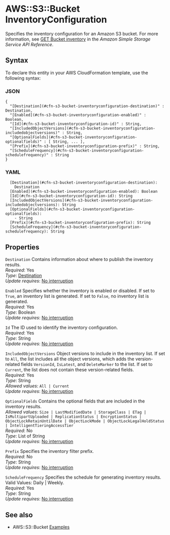 # AWS::S3::Bucket InventoryConfiguration<a name="aws-properties-s3-bucket-inventoryconfiguration"></a>

Specifies the inventory configuration for an Amazon S3 bucket\. For more information, see [GET Bucket inventory](https://docs.aws.amazon.com/AmazonS3/latest/API/RESTBucketGETInventoryConfig.html) in the *Amazon Simple Storage Service API Reference*\. 

## Syntax<a name="aws-properties-s3-bucket-inventoryconfiguration-syntax"></a>

To declare this entity in your AWS CloudFormation template, use the following syntax:

### JSON<a name="aws-properties-s3-bucket-inventoryconfiguration-syntax.json"></a>

```
{
  "[Destination](#cfn-s3-bucket-inventoryconfiguration-destination)" : Destination,
  "[Enabled](#cfn-s3-bucket-inventoryconfiguration-enabled)" : Boolean,
  "[Id](#cfn-s3-bucket-inventoryconfiguration-id)" : String,
  "[IncludedObjectVersions](#cfn-s3-bucket-inventoryconfiguration-includedobjectversions)" : String,
  "[OptionalFields](#cfn-s3-bucket-inventoryconfiguration-optionalfields)" : [ String, ... ],
  "[Prefix](#cfn-s3-bucket-inventoryconfiguration-prefix)" : String,
  "[ScheduleFrequency](#cfn-s3-bucket-inventoryconfiguration-schedulefrequency)" : String
}
```

### YAML<a name="aws-properties-s3-bucket-inventoryconfiguration-syntax.yaml"></a>

```
  [Destination](#cfn-s3-bucket-inventoryconfiguration-destination): 
    Destination
  [Enabled](#cfn-s3-bucket-inventoryconfiguration-enabled): Boolean
  [Id](#cfn-s3-bucket-inventoryconfiguration-id): String
  [IncludedObjectVersions](#cfn-s3-bucket-inventoryconfiguration-includedobjectversions): String
  [OptionalFields](#cfn-s3-bucket-inventoryconfiguration-optionalfields): 
    - String
  [Prefix](#cfn-s3-bucket-inventoryconfiguration-prefix): String
  [ScheduleFrequency](#cfn-s3-bucket-inventoryconfiguration-schedulefrequency): String
```

## Properties<a name="aws-properties-s3-bucket-inventoryconfiguration-properties"></a>

`Destination`  <a name="cfn-s3-bucket-inventoryconfiguration-destination"></a>
Contains information about where to publish the inventory results\.  
*Required*: Yes  
*Type*: [Destination](aws-properties-s3-bucket-destination.md)  
*Update requires*: [No interruption](https://docs.aws.amazon.com/AWSCloudFormation/latest/UserGuide/using-cfn-updating-stacks-update-behaviors.html#update-no-interrupt)

`Enabled`  <a name="cfn-s3-bucket-inventoryconfiguration-enabled"></a>
Specifies whether the inventory is enabled or disabled\. If set to `True`, an inventory list is generated\. If set to `False`, no inventory list is generated\.  
*Required*: Yes  
*Type*: Boolean  
*Update requires*: [No interruption](https://docs.aws.amazon.com/AWSCloudFormation/latest/UserGuide/using-cfn-updating-stacks-update-behaviors.html#update-no-interrupt)

`Id`  <a name="cfn-s3-bucket-inventoryconfiguration-id"></a>
The ID used to identify the inventory configuration\.  
*Required*: Yes  
*Type*: String  
*Update requires*: [No interruption](https://docs.aws.amazon.com/AWSCloudFormation/latest/UserGuide/using-cfn-updating-stacks-update-behaviors.html#update-no-interrupt)

`IncludedObjectVersions`  <a name="cfn-s3-bucket-inventoryconfiguration-includedobjectversions"></a>
Object versions to include in the inventory list\. If set to `All`, the list includes all the object versions, which adds the version\-related fields `VersionId`, `IsLatest`, and `DeleteMarker` to the list\. If set to `Current`, the list does not contain these version\-related fields\.  
*Required*: Yes  
*Type*: String  
*Allowed values*: `All | Current`  
*Update requires*: [No interruption](https://docs.aws.amazon.com/AWSCloudFormation/latest/UserGuide/using-cfn-updating-stacks-update-behaviors.html#update-no-interrupt)

`OptionalFields`  <a name="cfn-s3-bucket-inventoryconfiguration-optionalfields"></a>
Contains the optional fields that are included in the inventory results\.  
*Allowed values*: `Size | LastModifiedDate | StorageClass | ETag | IsMultipartUploaded | ReplicationStatus | EncryptionStatus | ObjectLockRetainUntilDate | ObjectLockMode | ObjectLockLegalHoldStatus | IntelligentTieringAccessTier`   
*Required*: No  
*Type*: List of String  
*Update requires*: [No interruption](https://docs.aws.amazon.com/AWSCloudFormation/latest/UserGuide/using-cfn-updating-stacks-update-behaviors.html#update-no-interrupt)

`Prefix`  <a name="cfn-s3-bucket-inventoryconfiguration-prefix"></a>
Specifies the inventory filter prefix\.  
*Required*: No  
*Type*: String  
*Update requires*: [No interruption](https://docs.aws.amazon.com/AWSCloudFormation/latest/UserGuide/using-cfn-updating-stacks-update-behaviors.html#update-no-interrupt)

`ScheduleFrequency`  <a name="cfn-s3-bucket-inventoryconfiguration-schedulefrequency"></a>
Specifies the schedule for generating inventory results\. Valid Values: Daily \| Weekly\.   
*Required*: Yes  
*Type*: String  
*Update requires*: [No interruption](https://docs.aws.amazon.com/AWSCloudFormation/latest/UserGuide/using-cfn-updating-stacks-update-behaviors.html#update-no-interrupt)

## See also<a name="aws-properties-s3-bucket-inventoryconfiguration--seealso"></a>
+ AWS::S3::Bucket [Examples](https://docs.aws.amazon.com/AWSCloudFormation/latest/UserGuide/aws-properties-s3-bucket.html#aws-properties-s3-bucket--examples)


